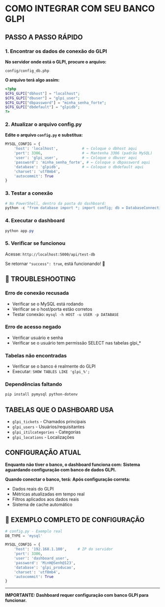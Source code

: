 #  COMO INTEGRAR COM SEU BANCO GLPI

##  PASSO A PASSO RÁPIDO

### 1. Encontrar os dados de conexão do GLPI

**No servidor onde está o GLPI, procure o arquivo:**
```
config/config_db.php
```

**O arquivo terá algo assim:**
```php
<?php
$CFG_GLPI["dbhost"] = "localhost";
$CFG_GLPI["dbuser"] = "glpi_user";
$CFG_GLPI["dbpassword"] = "minha_senha_forte";
$CFG_GLPI["dbdefault"] = "glpidb";
?>
```

### 2. Atualizar o arquivo config.py

**Edite o arquivo `config.py` e substitua:**

```python
MYSQL_CONFIG = {
    'host': 'localhost',           # ← Coloque o dbhost aqui
    'port': 3306,                  # ← Mantenha 3306 (padrão MySQL)
    'user': 'glpi_user',           # ← Coloque o dbuser aqui
    'password': 'minha_senha_forte', # ← Coloque o dbpassword aqui
    'database': 'glpidb',          # ← Coloque o dbdefault aqui
    'charset': 'utf8mb4',
    'autocommit': True
}
```

### 3. Testar a conexão

```powershell
# No PowerShell, dentro da pasta do dashboard:
python -c "from database import *; import config; db = DatabaseConnection({'DB_TYPE': config.DB_TYPE, 'MYSQL_CONFIG': config.MYSQL_CONFIG}); print(db.test_connection())"
```

### 4. Executar o dashboard

```powershell
python app.py
```

### 5. Verificar se funcionou

Acesse: `http://localhost:5000/api/test-db`

Se retornar `"success": true`, está funcionando! 🎉

## 🔧 TROUBLESHOOTING

### Erro de conexão recusada
- Verificar se o MySQL está rodando
- Verificar se o host/porta estão corretos
- Testar conexão: `mysql -h HOST -u USER -p DATABASE`

### Erro de acesso negado
- Verificar usuário e senha
- Verificar se o usuário tem permissão SELECT nas tabelas glpi_*

### Tabelas não encontradas
- Verificar se o banco é realmente do GLPI
- Executar: `SHOW TABLES LIKE 'glpi_%';`

### Dependências faltando
```powershell
pip install pymysql python-dotenv
```

## TABELAS QUE O DASHBOARD USA

- `glpi_tickets` - Chamados principais
- `glpi_users` - Usuários/requisitantes  
- `glpi_itilcategories` - Categorias
- `glpi_locations` - Localizações

## CONFIGURAÇÃO ATUAL

**Enquanto não tiver o banco, o dashboard funciona com:**
**Sistema aguardando configuração com banco de dados GLPI.**

**Quando conectar o banco, terá:**
**Após configuração correta:**
- Dados reais do GLPI
- Métricas atualizadas em tempo real
- Filtros aplicados aos dados reais
- Sistema de cache automático

## 🎯 EXEMPLO COMPLETO DE CONFIGURAÇÃO

```python
# config.py - Exemplo real
DB_TYPE = 'mysql'

MYSQL_CONFIG = {
    'host': '192.168.1.100',     # IP do servidor
    'port': 3306,
    'user': 'dashboard_user',
    'password': 'MinH@Senh@123',
    'database': 'glpi_producao',
    'charset': 'utf8mb4',
    'autocommit': True
}
```

---

**IMPORTANTE: Dashboard requer configuração com banco GLPI para funcionar.**